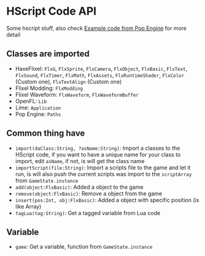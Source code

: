 # HScript Code API
Some hscript stuff, also check [Example code from Pop Engine](Example.md) for more detail

## Classes are imported
- HaxeFlixel: `FlxG`, `FlxSprite`, `FlxCamera`, `FlxObject`, `FlxBasic`, `FlxText`, `FlxSound`, `FlxTimer`, `FlxMath`, `FlxAssets`, `FlxRuntimeShader`, `FlxColor` (Custom one), `FlxTextAlign` (Custom one)
- Flixel Modding: `FlxModding`
- Flixel Waveform: `FlxWaveform`, `FlxWaveformBuffer`
- OpenFL: `Lib`
- Lime: `Application`
- Pop Engine: `Paths`

## Common thing have
- `import(daClass:String, ?asName:String)`: Import a classes to the HScript code, if you want to have a unique name for your class to import, edit `asName`, if not, is will get the class name
- `importScript(file:String)`: Import a scripts file to the game and let it run, is will also push the current scripts was import to the `scriptArray` from `GameState.instance`
- `add(object:FlxBasic)`: Added a object to the game
- `remove(object:FlxBasic)`: Remove a object from the game
- `insert(pos:Int, obj:FlxBasic)`: Added a object with specific position (is like Array)
- `tagLua(tag:String)`: Get a tagged variable from Lua code

## Variable
- `game`: Get a variable, function from `GameState.instance`